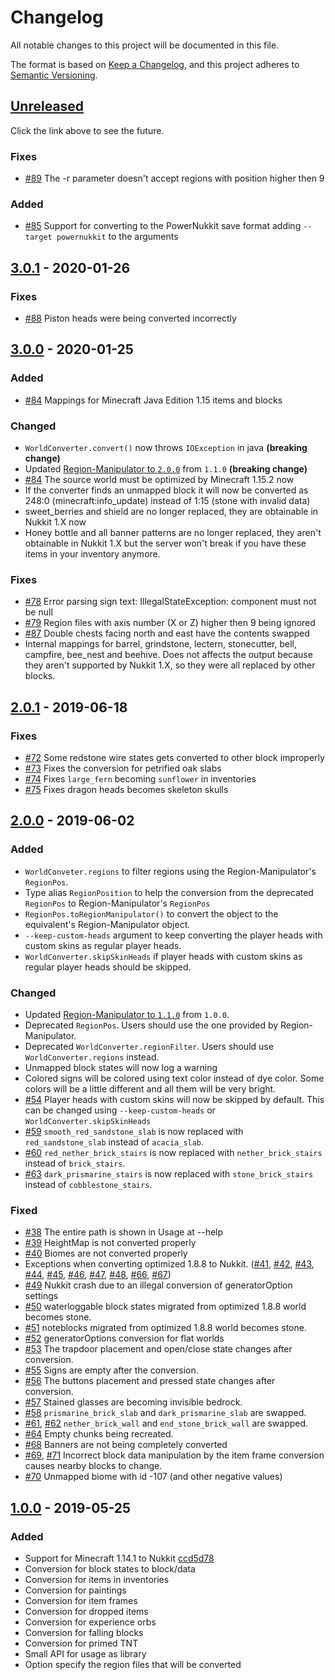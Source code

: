 # Changelog
All notable changes to this project will be documented in this file.

The format is based on [Keep a Changelog](https://keepachangelog.com/en/1.0.0/),
and this project adheres to [Semantic Versioning](https://semver.org/spec/v2.0.0.html).

## [Unreleased]
Click the link above to see the future.

### Fixes
- [#89] The -r parameter doesn't accept regions with position higher then 9

### Added
- [#85] Support for converting to the PowerNukkit save format adding `--target powernukkit` to the arguments

## [3.0.1] - 2020-01-26
### Fixes
- [#88] Piston heads were being converted incorrectly

## [3.0.0] - 2020-01-25
### Added
- [#84] Mappings for Minecraft Java Edition 1.15 items and blocks

### Changed
- `WorldConverter.convert()` now throws `IOException` in java **(breaking change)**
- Updated [Region-Manipulator to `2.0.0`][Region 2.0.0] from `1.1.0` **(breaking change)**
- [#84] The source world must be optimized by Minecraft 1.15.2 now
- If the converter finds an unmapped block 
  it will now be converted as 248:0 (minecraft:info_update) instead of 1:15 (stone with invalid data)
- sweet_berries and shield are no longer replaced, they are obtainable in Nukkit 1.X now
- Honey bottle and all banner patterns are no longer replaced, they aren't obtainable in Nukkit 1.X but 
the server won't break if you have these items in your inventory anymore. 

### Fixes
- [#78] Error parsing sign text: IllegalStateException: component must not be null
- [#79] Region files with axis number (X or Z) higher then 9 being ignored
- [#87] Double chests facing north and east have the contents swapped
- Internal mappings for barrel, grindstone, lectern, stonecutter, bell, campfire, bee_nest and beehive.
  Does not affects the output because they aren't supported by Nukkit 1.X, so they were all replaced by other blocks.

## [2.0.1] - 2019-06-18
### Fixes
- [#72] Some redstone wire states gets converted to other block improperly
- [#73] Fixes the conversion for petrified oak slabs
- [#74] Fixes `large_fern` becoming `sunflower` in inventories
- [#75] Fixes dragon heads becomes skeleton skulls

## [2.0.0] - 2019-06-02
### Added
- `WorldConveter.regions` to filter regions using the Region-Manipulator's `RegionPos`.
- Type alias `RegionPosition` to help the conversion from the deprecated `RegionPos` to Region-Manipulator's `RegionPos`
- `RegionPos.toRegionManipulator()` to convert the object to the equivalent's Region-Manipulator object.
- `--keep-custom-heads` argument to keep converting the player heads with custom skins as regular player heads.
- `WorldConverter.skipSkinHeads` if player heads with custom skins as regular player heads should be skipped.

### Changed
- Updated [Region-Manipulator to `1.1.0`][Region 1.1.0] from `1.0.0`.
- Deprecated `RegionPos`. Users should use the one provided by Region-Manipulator.
- Deprecated `WorldConverter.regionFilter`. Users should use `WorldConverter.regions` instead.
- Unmapped block states will now log a warning
- Colored signs will be colored using text color instead of dye color. Some colors will be a little different and all
them will be very bright. 
- [#54] Player heads with custom skins will now be skipped by default. This can be changed using `--keep-custom-heads` or `WorldConverter.skipSkinHeads` 
- [#59] `smooth_red_sandstone_slab` is now replaced with `red_sandstone_slab` instead of `acacia_slab`.  
- [#60] `red_nether_brick_stairs` is now replaced with `nether_brick_stairs` instead of `brick_stairs`.  
- [#63] `dark_prismarine_stairs` is now replaced with `stone_brick_stairs` instead of `cobblestone_stairs`.  

### Fixed
- [#38] The entire path is shown in Usage at --help
- [#39] HeightMap is not converted properly
- [#40] Biomes are not converted properly
- Exceptions when converting optimized 1.8.8 to Nukkit. ([#41], [#42], [#43], [#44], [#45], [#46], [#47], [#48], [#66], [#67])
- [#49] Nukkit crash due to an illegal conversion of generatorOption settings
- [#50] waterloggable block states migrated from optimized 1.8.8 world becomes stone.
- [#51] noteblocks migrated from optimized 1.8.8 world becomes stone.
- [#52] generatorOptions conversion for flat worlds
- [#53] The trapdoor placement and open/close state changes after conversion.
- [#55] Signs are empty after the conversion.
- [#56] The buttons placement and pressed state changes after conversion.
- [#57] Stained glasses are becoming invisible bedrock.
- [#58] `prismarine_brick_slab` and `dark_prismarine_slab` are swapped.
- [#61], [#62] `nether_brick_wall` and `end_stone_brick_wall` are swapped.
- [#64] Empty chunks being recreated.
- [#68] Banners are not being completely converted
- [#69], [#71] Incorrect block data manipulation by the item frame conversion causes nearby blocks to change.
- [#70] Unmapped biome with id -107 (and other negative values)

## [1.0.0] - 2019-05-25
### Added
- Support for Minecraft 1.14.1 to Nukkit [ccd5d78](https://github.com/NukkitX/Nukkit/tree/ccd5d78aee06d6097327dc825e32d10482c79043)
- Conversion for block states to block/data
- Conversion for items in inventories
- Conversion for paintings
- Conversion for item frames
- Conversion for dropped items
- Conversion for experience orbs
- Conversion for falling blocks
- Conversion for primed TNT
- Small API for usage as library
- Option specify the region files that will be converted

[Unreleased]: https://github.com/GameModsBR/Java2Nukkit-World-Converter/compare/v3.0.1...HEAD
[3.0.1]: https://github.com/GameModsBR/Java2Nukkit-World-Converter/compare/v3.0.0...v3.0.1
[3.0.0]: https://github.com/GameModsBR/Java2Nukkit-World-Converter/compare/v2.0.1...v3.0.0
[2.0.1]: https://github.com/GameModsBR/Java2Nukkit-World-Converter/compare/v2.0.0...v2.0.1
[2.0.0]: https://github.com/GameModsBR/Java2Nukkit-World-Converter/compare/v1.0.0...v2.0.0
[1.0.0]: https://github.com/GameModsBR/Java2Nukkit-World-Converter/compare/a8f41900b32740648752ff214581eb8da0f928f6...v1.0.0

[#38]: https://github.com/GameModsBR/Java2Nukkit-World-Converter/issues/38
[#39]: https://github.com/GameModsBR/Java2Nukkit-World-Converter/issues/39
[#40]: https://github.com/GameModsBR/Java2Nukkit-World-Converter/issues/40
[#41]: https://github.com/GameModsBR/Java2Nukkit-World-Converter/issues/41
[#42]: https://github.com/GameModsBR/Java2Nukkit-World-Converter/issues/42
[#43]: https://github.com/GameModsBR/Java2Nukkit-World-Converter/issues/43
[#44]: https://github.com/GameModsBR/Java2Nukkit-World-Converter/issues/44
[#45]: https://github.com/GameModsBR/Java2Nukkit-World-Converter/issues/45
[#46]: https://github.com/GameModsBR/Java2Nukkit-World-Converter/issues/46
[#47]: https://github.com/GameModsBR/Java2Nukkit-World-Converter/issues/47
[#48]: https://github.com/GameModsBR/Java2Nukkit-World-Converter/issues/48
[#49]: https://github.com/GameModsBR/Java2Nukkit-World-Converter/issues/49
[#50]: https://github.com/GameModsBR/Java2Nukkit-World-Converter/issues/50
[#51]: https://github.com/GameModsBR/Java2Nukkit-World-Converter/issues/51
[#52]: https://github.com/GameModsBR/Java2Nukkit-World-Converter/issues/52
[#53]: https://github.com/GameModsBR/Java2Nukkit-World-Converter/issues/53
[#54]: https://github.com/GameModsBR/Java2Nukkit-World-Converter/issues/54
[#55]: https://github.com/GameModsBR/Java2Nukkit-World-Converter/issues/55
[#56]: https://github.com/GameModsBR/Java2Nukkit-World-Converter/issues/56
[#57]: https://github.com/GameModsBR/Java2Nukkit-World-Converter/issues/57
[#58]: https://github.com/GameModsBR/Java2Nukkit-World-Converter/issues/58
[#59]: https://github.com/GameModsBR/Java2Nukkit-World-Converter/issues/59
[#60]: https://github.com/GameModsBR/Java2Nukkit-World-Converter/issues/60
[#61]: https://github.com/GameModsBR/Java2Nukkit-World-Converter/issues/61
[#62]: https://github.com/GameModsBR/Java2Nukkit-World-Converter/issues/62
[#63]: https://github.com/GameModsBR/Java2Nukkit-World-Converter/issues/63
[#64]: https://github.com/GameModsBR/Java2Nukkit-World-Converter/issues/64
[#66]: https://github.com/GameModsBR/Java2Nukkit-World-Converter/issues/66
[#67]: https://github.com/GameModsBR/Java2Nukkit-World-Converter/issues/67
[#68]: https://github.com/GameModsBR/Java2Nukkit-World-Converter/issues/68
[#69]: https://github.com/GameModsBR/Java2Nukkit-World-Converter/issues/69
[#70]: https://github.com/GameModsBR/Java2Nukkit-World-Converter/issues/70
[#71]: https://github.com/GameModsBR/Java2Nukkit-World-Converter/issues/71

[#72]: https://github.com/GameModsBR/Java2Nukkit-World-Converter/issues/72
[#73]: https://github.com/GameModsBR/Java2Nukkit-World-Converter/issues/73
[#74]: https://github.com/GameModsBR/Java2Nukkit-World-Converter/issues/74
[#75]: https://github.com/GameModsBR/Java2Nukkit-World-Converter/issues/75

[#78]: https://github.com/GameModsBR/Java2Nukkit-World-Converter/issues/78
[#79]: https://github.com/GameModsBR/Java2Nukkit-World-Converter/issues/79
[#84]: https://github.com/GameModsBR/Java2Nukkit-World-Converter/issues/84
[#87]: https://github.com/GameModsBR/Java2Nukkit-World-Converter/issues/87

[#88]: https://github.com/GameModsBR/Java2Nukkit-World-Converter/issues/88

[#85]: https://github.com/GameModsBR/Java2Nukkit-World-Converter/issues/85
[#89]: https://github.com/GameModsBR/Java2Nukkit-World-Converter/issues/89

[Region 2.0.0]: https://gamemodsbr.github.io/Region-Manipulator/CHANGELOG.html#200---2020-01-24
[Region 1.1.0]: https://gamemodsbr.github.io/Region-Manipulator/CHANGELOG.html#110---2019-06-02
